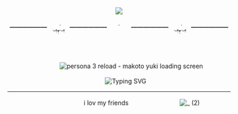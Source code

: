 <div align="center">

![](https://komarev.com/ghpvc/?username=primalmercy&color=B5D2EA&style=plastic&label=♡﹒plena-luna)
---
━━━━━━ㅤ‿̥̣‿̣̥̣̇‿̥̣ㅤ━━━━━━ㅤㅤ˙ㅤㅤ━━━━━━ㅤ‿̥̣‿̣̥̣̇‿̥̣ㅤ━━━━━━
ㅤㅤㅤ

ㅤ




ㅤㅤㅤ
ㅤ![persona 3 reload - makoto yuki loading screen](https://github.com/user-attachments/assets/1a6d186d-d696-4de5-a062-2188d6cd3cdd)

ㅤㅤ
![Typing SVG](https://readme-typing-svg.demolab.com?plastic=&size=24&pause=4000&color=87C3EB&center=true&width=1200&lines=It's+full+moon+again.;Crazy+how+time+flies;One+might+wonder-;If+the+path+is+in+the+right+direction)


---
ㅤㅤㅤㅤㅤㅤㅤㅤi lov my friendsㅤㅤㅤㅤㅤㅤㅤㅤㅤ![_ (2)](https://github.com/user-attachments/assets/60df33a4-2aec-4c10-89e6-4cf1c7b5d5be)

